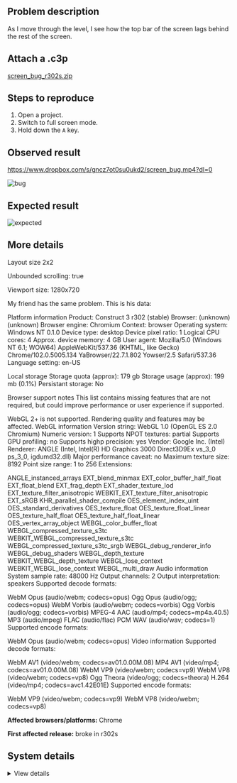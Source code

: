 ## Problem description

As I move through the level, I see how the top bar of the screen lags behind the rest of the screen.

## Attach a .c3p

[screen_bug_r302s.zip](https://github.com/WilsonPercival/WilsonPercival/files/9212667/screen_bug_r302s.zip)

## Steps to reproduce

1. Open a project.
2. Switch to full screen mode.
3. Hold down the `A` key.

## Observed result

https://www.dropbox.com/s/gncz7ot0su0ukd2/screen_bug.mp4?dl=0

![bug](https://user-images.githubusercontent.com/91274932/181592701-761b3ebf-257e-4a8a-9096-2caff9a2b47e.png)

## Expected result

![expected](https://user-images.githubusercontent.com/91274932/181592735-29f0cdd7-de59-4590-a88a-8d011bc87c0e.png)

## More details

Layout size 2x2

Unbounded scrolling: true

Viewport size: 1280x720

My friend has the same problem. This is his data:

Platform information
Product: Construct 3 r302 (stable)
Browser: (unknown) (unknown)
Browser engine: Chromium
Context: browser
Operating system: Windows NT 0.1.0
Device type: desktop
Device pixel ratio: 1
Logical CPU cores: 4
Approx. device memory: 4 GB
User agent: Mozilla/5.0 (Windows NT 6.1; WOW64) AppleWebKit/537.36 (KHTML, like Gecko) Chrome/102.0.5005.134 YaBrowser/22.7.1.802 Yowser/2.5 Safari/537.36
Language setting: en-US

Local storage
Storage quota (approx): 179 gb
Storage usage (approx): 199 mb (0.1%)
Persistant storage: No

Browser support notes
This list contains missing features that are not required, but could improve performance or user experience if supported.

WebGL 2+ is not supported. Rendering quality and features may be affected.
WebGL information
Version string: WebGL 1.0 (OpenGL ES 2.0 Chromium)
Numeric version: 1
Supports NPOT textures: partial
Supports GPU profiling: no
Supports highp precision: yes
Vendor: Google Inc. (Intel)
Renderer: ANGLE (Intel, Intel(R) HD Graphics 3000 Direct3D9Ex vs_3_0 ps_3_0, igdumd32.dll)
Major performance caveat: no
Maximum texture size: 8192
Point size range: 1 to 256
Extensions:

ANGLE_instanced_arrays
EXT_blend_minmax
EXT_color_buffer_half_float
EXT_float_blend
EXT_frag_depth
EXT_shader_texture_lod
EXT_texture_filter_anisotropic
WEBKIT_EXT_texture_filter_anisotropic
EXT_sRGB
KHR_parallel_shader_compile
OES_element_index_uint
OES_standard_derivatives
OES_texture_float
OES_texture_float_linear
OES_texture_half_float
OES_texture_half_float_linear
OES_vertex_array_object
WEBGL_color_buffer_float
WEBGL_compressed_texture_s3tc
WEBKIT_WEBGL_compressed_texture_s3tc
WEBGL_compressed_texture_s3tc_srgb
WEBGL_debug_renderer_info
WEBGL_debug_shaders
WEBGL_depth_texture
WEBKIT_WEBGL_depth_texture
WEBGL_lose_context
WEBKIT_WEBGL_lose_context
WEBGL_multi_draw
Audio information
System sample rate: 48000 Hz
Output channels: 2
Output interpretation: speakers
Supported decode formats:

WebM Opus (audio/webm; codecs=opus)
Ogg Opus (audio/ogg; codecs=opus)
WebM Vorbis (audio/webm; codecs=vorbis)
Ogg Vorbis (audio/ogg; codecs=vorbis)
MPEG-4 AAC (audio/mp4; codecs=mp4a.40.5)
MP3 (audio/mpeg)
FLAC (audio/flac)
PCM WAV (audio/wav; codecs=1)
Supported encode formats:

WebM Opus (audio/webm; codecs=opus)
Video information
Supported decode formats:

WebM AV1 (video/webm; codecs=av01.0.00M.08)
MP4 AV1 (video/mp4; codecs=av01.0.00M.08)
WebM VP9 (video/webm; codecs=vp9)
WebM VP8 (video/webm; codecs=vp8)
Ogg Theora (video/ogg; codecs=theora)
H.264 (video/mp4; codecs=avc1.42E01E)
Supported encode formats:

WebM VP9 (video/webm; codecs=vp9)
WebM VP8 (video/webm; codecs=vp8)

**Affected browsers/platforms:** Chrome

**First affected release:** broke in r302s

## System details

<details><summary>View details</summary>

Platform information
Product: Construct 3 r302 (stable)
Browser: Chrome 103.0.5060.114
Browser engine: Chromium
Context: browser
Operating system: Windows NT 0.1.0
Device type: desktop
Device pixel ratio: 1
Logical CPU cores: 2
Approx. device memory: 4 GB
User agent: Mozilla/5.0 (Windows NT 6.1; Win64; x64) AppleWebKit/537.36 (KHTML, like Gecko) Chrome/103.0.0.0 Safari/537.36
Language setting: en-US

Local storage
Storage quota (approx): 59 gb
Storage usage (approx): 266 mb (0.4%)
Persistant storage: No

Browser support notes
This list contains missing features that are not required, but could improve performance or user experience if supported.

UI effects are disabled in settings.
WebGL 2+ is not supported. Rendering quality and features may be affected.
WebGL information
Version string: WebGL 1.0 (OpenGL ES 2.0 Chromium)
Numeric version: 1
Supports NPOT textures: partial
Supports GPU profiling: no
Supports highp precision: yes
Vendor: Google Inc. (Intel)
Renderer: ANGLE (Intel, Intel(R) HD Graphics Direct3D9Ex vs_3_0 ps_3_0, igdumdim64.dll)
Major performance caveat: no
Maximum texture size: 8192
Point size range: 1 to 256
Extensions:

ANGLE_instanced_arrays
EXT_blend_minmax
EXT_color_buffer_half_float
EXT_float_blend
EXT_frag_depth
EXT_shader_texture_lod
EXT_texture_filter_anisotropic
WEBKIT_EXT_texture_filter_anisotropic
EXT_sRGB
KHR_parallel_shader_compile
OES_element_index_uint
OES_fbo_render_mipmap
OES_standard_derivatives
OES_texture_float
OES_texture_float_linear
OES_texture_half_float
OES_texture_half_float_linear
OES_vertex_array_object
WEBGL_color_buffer_float
WEBGL_compressed_texture_s3tc
WEBKIT_WEBGL_compressed_texture_s3tc
WEBGL_compressed_texture_s3tc_srgb
WEBGL_debug_renderer_info
WEBGL_debug_shaders
WEBGL_depth_texture
WEBKIT_WEBGL_depth_texture
WEBGL_lose_context
WEBKIT_WEBGL_lose_context
WEBGL_multi_draw
Audio information
System sample rate: 48000 Hz
Output channels: 2
Output interpretation: speakers
Supported decode formats:

WebM Opus (audio/webm; codecs=opus)
Ogg Opus (audio/ogg; codecs=opus)
WebM Vorbis (audio/webm; codecs=vorbis)
Ogg Vorbis (audio/ogg; codecs=vorbis)
MPEG-4 AAC (audio/mp4; codecs=mp4a.40.5)
MP3 (audio/mpeg)
FLAC (audio/flac)
PCM WAV (audio/wav; codecs=1)
Supported encode formats:

WebM Opus (audio/webm; codecs=opus)
Video information
Supported decode formats:

WebM AV1 (video/webm; codecs=av01.0.00M.08)
MP4 AV1 (video/mp4; codecs=av01.0.00M.08)
WebM VP9 (video/webm; codecs=vp9)
WebM VP8 (video/webm; codecs=vp8)
Ogg Theora (video/ogg; codecs=theora)
H.264 (video/mp4; codecs=avc1.42E01E)
Supported encode formats:

WebM VP9 (video/webm; codecs=vp9)
WebM VP8 (video/webm; codecs=vp8)

</details>
